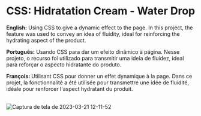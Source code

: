 # CSS: Hidratation Cream - Water Drop

<b>English:</b>
Using CSS to give a dynamic effect to the page. In this project, the feature was used to convey an idea of fluidity, ideal for reinforcing the hydrating aspect of the product.

<b>Português:</b>
Usando CSS para dar um efeito dinâmico à página. Nesse projeto, o recurso foi utilizado para transmitir uma ideia de fluidez, ideal para reforçar o aspecto hidratante do produto.

<b>François: </b>
Utilisant CSS pour donner un effet dynamique à la page. Dans ce projet, la fonctionnalité a été utilisée pour transmettre une idée de fluidité, idéale pour renforcer l'aspect hydratant du produit.
<br>
<br>

![Captura de tela de 2023-03-21 12-11-52](https://user-images.githubusercontent.com/117552601/226653911-0cd8de2e-71eb-4c62-a64e-851076427e92.png)

